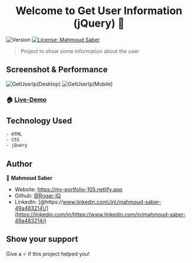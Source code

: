 <h1 align="center">Welcome to Get User Information (jQuery) 👋</h1>
<p>
  <img alt="Version" src="https://img.shields.io/badge/version-1.0.1-blue.svg?cacheSeconds=2592000" />
  <a href="#" target="_blank">
    <img alt="License: Mahmoud Saber" src="https://img.shields.io/badge/License-Mahmoud Saber-yellow.svg" />
  </a>
</p>

> Project to show some information about the user

## Screenshot & Performance

![GetUserIp(Desktop)](https://user-images.githubusercontent.com/67934444/162567253-aec430a8-df5e-4e2c-9c94-79811798b1f4.png)
![GetUserIp(Mobile)](https://user-images.githubusercontent.com/67934444/162567267-42c3ef21-fd6f-4b5e-bb13-455e42cc619d.png)

### 🏠 [Live-Demo](https://get-user-information.netlify.app/)

## Technology Used

```sh
- HTML
- CSS
- jQuery
```

## Author

👤 **Mahmoud Saber**

- Website: https://my-portfolio-105.netlify.app
- Github: [@Rogar-IQ](https://github.com/Rogar-IQ)
- LinkedIn: [@https:\/\/www.linkedin.com\/in\/mahmoud-saber-49a483214\/](https://linkedin.com/in/https://www.linkedin.com/in/mahmoud-saber-49a483214/)

## Show your support

Give a ⭐️ if this project helped you!
